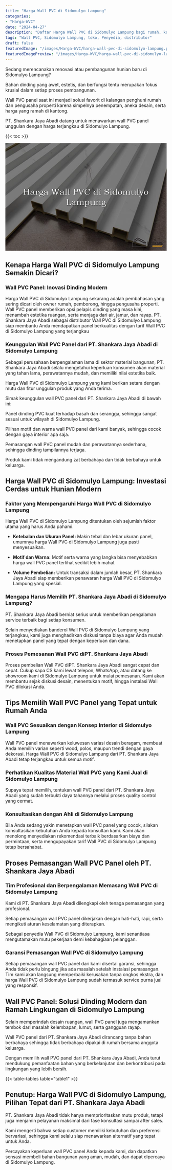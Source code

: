 ```yaml
---
title: "Harga Wall PVC di Sidomulyo Lampung"
categories:
- "Harga-WVC"
date: "2024-04-27"
description: "Daftar Harga Wall PVC di Sidomulyo Lampung bagi rumah, kantor, serta ritel. Produk terbaik, beragam motif, pilihan warna modern, beserta servis pemasangan oleh tenaga ahli berpengalaman dan jaminan resmi!|Jasa distribusi Wall PVC di Sidomulyo Lampung untuk kebutuhan hunian, perkantoran, atau toko, dengan panel terbaik dan pemasangan oleh teknisi berpengalaman dan kepastian resmi.|Pilihan Wall PVC di Sidomulyo Lampung yang terpercaya untuk rumah, office, dan gerai, dengan produk unggulan dan instalasi oleh tim ahli serta garansi resmi.|Penyediaan Wall PVC di Sidomulyo Lampung untuk tempat tinggal, office, dan gerai, dengan material berkualitas dan penempatan ditangani oleh tenaga ahli profesional, disertai beserta garansi resmi.}"
tags: "Wall PVC, Sidomulyo Lampung, toko, Penyedia, distributor"
draft: false
featuredImage: "/images/Harga-WVC/harga-wall-pvc-di-sidomulyo-lampung.png"
featuredImagePreview: "/images/Harga-WVC/harga-wall-pvc-di-sidomulyo-lampung.png"
---
```


Sedang merencanakan renovasi atau pembangunan hunian baru di Sidomulyo Lampung?

Bahan dinding yang awet, estetis, dan berfungsi tentu merupakan fokus krusial dalam setiap proses pembangunan.

Wall PVC panel saat ini menjadi solusi favorit di kalangan penghuni rumah dan pengusaha properti karena simpelnya penempatan, aneka desain, serta harga yang ramah di kantong.

PT. Shankara Jaya Abadi datang untuk menawarkan wall PVC panel unggulan dengan harga terjangkau di Sidomulyo Lampung.

{{< toc >}}

![Harga Wall PVC di Sidomulyo Lampung](/images/Harga-WVC/Harga-Wall-PVC-di-Sidomulyo-Lampung.png)


## Kenapa Harga Wall PVC di Sidomulyo Lampung Semakin Dicari?

### Wall PVC Panel: Inovasi Dinding Modern

Harga Wall PVC di Sidomulyo Lampung sekarang adalah pembahasan yang sering dicari oleh owner rumah, pemborong, hingga pengusaha properti. Wall PVC panel memberikan opsi pelapis dinding yang masa kini, menambah estetika ruangan, serta menjaga dari air, jamur, dan rayap. PT. Shankara Jaya Abadi sebagai distributor Wall PVC di Sidomulyo Lampung siap membantu Anda mendapatkan panel berkualitas dengan tarif Wall PVC di Sidomulyo Lampung yang terjangkau

### Keunggulan Wall PVC Panel dari PT. Shankara Jaya Abadi di Sidomulyo Lampung

Sebagai perusahaan berpengalaman lama di sektor material bangunan, PT. Shankara Jaya Abadi selalu mengetahui keperluan konsumen akan material yang tahan lama, perawatannya mudah, dan memiliki nilai estetika baik.

Harga Wall PVC di Sidomulyo Lampung yang kami berikan setara dengan mutu dan fitur unggulan produk yang Anda terima.

Simak keunggulan wall PVC panel dari PT. Shankara Jaya Abadi di bawah ini:

Panel dinding PVC kuat terhadap basah dan serangga, sehingga sangat sesuai untuk wilayah di Sidomulyo Lampung.

Pilihan motif dan warna wall PVC panel dari kami banyak, sehingga cocok dengan gaya interior apa saja.

Pemasangan wall PVC panel mudah dan perawatannya sederhana, sehingga dinding tampilannya terjaga.

Produk kami tidak mengandung zat berbahaya dan tidak berbahaya untuk keluarga.

## Harga Wall PVC di Sidomulyo Lampung: Investasi Cerdas untuk Hunian Modern

### Faktor yang Mempengaruhi Harga Wall PVC di Sidomulyo Lampung

Harga Wall PVC di Sidomulyo Lampung ditentukan oleh sejumlah faktor utama yang harus Anda pahami.

- **Ketebalan dan Ukuran Panel:** Makin tebal dan lebar ukuran panel, umumnya harga Wall PVC di Sidomulyo Lampung juga pasti menyesuaikan.

- **Motif dan Warna:** Motif serta warna yang langka bisa menyebabkan harga wall PVC panel terlihat sedikit lebih mahal.

- **Volume Pembelian:** Untuk transaksi dalam jumlah besar, PT. Shankara Jaya Abadi siap memberikan penawaran harga Wall PVC di Sidomulyo Lampung yang spesial.

### Mengapa Harus Memilih PT. Shankara Jaya Abadi di Sidomulyo Lampung?

PT. Shankara Jaya Abadi berniat serius untuk memberikan pengalaman service terbaik bagi setiap konsumen.

Selain menyediakan banderol Wall PVC di Sidomulyo Lampung yang terjangkau, kami juga menghadirkan diskusi tanpa biaya agar Anda mudah menetapkan panel yang tepat dengan keperluan dan dana.

### Proses Pemesanan Wall PVC diPT. Shankara Jaya Abadi

Proses pembelian Wall PVC diPT. Shankara Jaya Abadi sangat cepat dan cepat. Cukup sapa CS kami lewat telepon, WhatsApp, atau datang ke showroom kami di Sidomulyo Lampung untuk mulai pemesanan. Kami akan membantu sejak diskusi desain, menentukan motif, hingga instalasi Wall PVC dilokasi Anda.

## Tips Memilih Wall PVC Panel yang Tepat untuk Rumah Anda

### Wall PVC Sesuaikan dengan Konsep Interior di Sidomulyo Lampung

Wall PVC panel menawarkan keluwesan variasi desain beragam, membuat Anda memilih varian seperti wood, polos, maupun trendi dengan gaya dekorasi. Harga Wall PVC di Sidomulyo Lampung dari PT. Shankara Jaya Abadi tetap terjangkau untuk semua motif.

### Perhatikan Kualitas Material Wall PVC yang Kami Jual di Sidomulyo Lampung

Supaya tepat memilih, tentukan wall PVC panel dari PT. Shankara Jaya Abadi yang sudah terbukti daya tahannya melalui proses quality control yang cermat.

### Konsultasikan dengan Ahli di Sidomulyo Lampung

Bila Anda sedang yakin menetapkan wall PVC panel yang cocok, silakan konsultasikan kebutuhan Anda kepada konsultan kami. Kami akan menolong menyediakan rekomendasi terbaik berdasarkan biaya dan permintaan, serta mengupayakan tarif Wall PVC di Sidomulyo Lampung tetap bersahabat.

## Proses Pemasangan Wall PVC Panel oleh PT. Shankara Jaya Abadi

### Tim Profesional dan Berpengalaman Memasang Wall PVC di Sidomulyo Lampung

Kami di PT. Shankara Jaya Abadi dilengkapi oleh tenaga pemasangan yang profesional.

Setiap pemasangan wall PVC panel dikerjakan dengan hati-hati, rapi, serta mengikuti aturan keselamatan yang diterapkan.

Sebagai penyedia Wall PVC di Sidomulyo Lampung, kami senantiasa mengutamakan mutu pekerjaan demi kebahagiaan pelanggan.

### Garansi Pemasangan Wall PVC di Sidomulyo Lampung

Setiap pemasangan wall PVC panel dari kami disertai garansi, sehingga Anda tidak perlu bingung jika ada masalah setelah instalasi pemasangan. Tim kami akan langsung memperbaiki kerusakan tanpa ongkos ekstra, dan harga Wall PVC di Sidomulyo Lampung sudah termasuk service purna jual yang responsif.

## Wall PVC Panel: Solusi Dinding Modern dan Ramah Lingkungan di Sidomulyo Lampung

Selain memperindah desain ruangan, wall PVC panel juga mengamankan tembok dari masalah kelembapan, lumut, serta gangguan rayap.

Wall PVC panel dari PT. Shankara Jaya Abadi dirancang tanpa bahan berbahaya sehingga tidak berbahaya dipakai di rumah bersama anggota keluarga.

Dengan memilih wall PVC panel dari PT. Shankara Jaya Abadi, Anda turut mendukung pemanfaatan bahan yang berkelanjutan dan berkontribusi pada lingkungan yang lebih bersih.

{{< table-tables table="table1" >}}

## Penutup: Harga Wall PVC di Sidomulyo Lampung, Pilihan Tepat dari PT. Shankara Jaya Abadi

PT. Shankara Jaya Abadi tidak hanya memprioritaskan mutu produk, tetapi juga menjamin pelayanan maksimal dari fase konsultasi sampai after sales.

Kami mengerti bahwa setiap customer memiliki kebutuhan dan preferensi bervariasi, sehingga kami selalu siap menawarkan alternatif yang tepat untuk Anda.

Percayakan keperluan wall PVC panel Anda kepada kami, dan dapatkan sensasi membeli bahan bangunan yang aman, mudah, dan dapat dipercaya di Sidomulyo Lampung.
